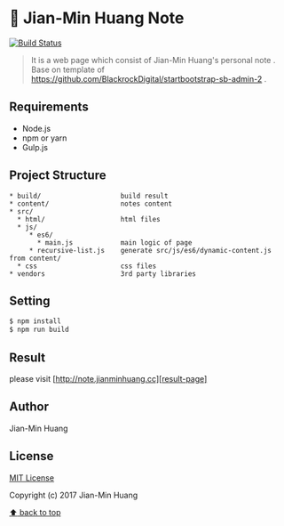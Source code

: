 # :notebook: Jian-Min Huang Note
[![Build Status](https://travis-ci.org/Jian-Min-Huang/Jian-Min-Huang-Note.svg?branch=master)](https://travis-ci.org/Jian-Min-Huang/Jian-Min-Huang-Note)

> It is a web page which consist of Jian-Min Huang's personal note .
> Base on template of https://github.com/BlackrockDigital/startbootstrap-sb-admin-2 .

## Requirements
* Node.js
* npm or yarn
* Gulp.js

## Project Structure
```
* build/                    build result
* content/                  notes content
* src/
  * html/                   html files
  * js/
     * es6/
       * main.js            main logic of page
     * recursive-list.js    generate src/js/es6/dynamic-content.js from content/
  * css                     css files
* vendors                   3rd party libraries
```

## Setting
```sh
$ npm install
$ npm run build
```

## Result
please visit [http://note.jianminhuang.cc][result-page]

## Author
Jian-Min Huang

## License
[MIT License][license-page]

Copyright (c) 2017 Jian-Min Huang

[:arrow_up: back to top][top-page]
  
[result-page]: <http://note.jianminhuang.cc>
[license-page]: <https://github.com/Jian-Min-Huang/Jian-Min-Huang-Note/blob/master/LICENSE>
[top-page]: <https://github.com/Jian-Min-Huang/Jian-Min-Huang-Note/tree/master#notebook-jian-min-huang-note>